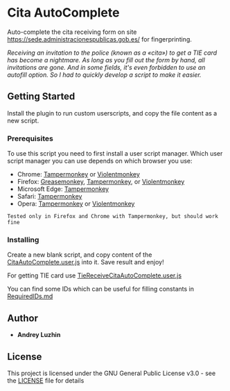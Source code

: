 # Cita AutoComplete

Auto-complete the сita receiving form on site https://sede.administracionespublicas.gob.es/ for fingerprinting.

*Receiving an invitation to the police (known as a «cita») to get a TIE card has become a nightmare. As long as you fill out the form by hand, all invitations are gone. And in some fields, it's even forbidden to use an autofill option.
So I had to quickly develop a script to make it easier.*

## Getting Started

Install the plugin to run custom userscripts, and copy the file content as a new script.

### Prerequisites

To use this script you need to first install a user script manager. Which user script manager you can use depends on which browser you use:
* Chrome: [Tampermonkey](https://chrome.google.com/webstore/detail/tampermonkey/dhdgffkkebhmkfjojejmpbldmpobfkfo) or [Violentmonkey](https://chrome.google.com/webstore/detail/violent-monkey/jinjaccalgkegednnccohejagnlnfdag)
* Firefox: [Greasemonkey](https://addons.mozilla.org/firefox/addon/greasemonkey/), [Tampermonkey](https://addons.mozilla.org/firefox/addon/tampermonkey/), or [Violentmonkey](https://addons.mozilla.org/firefox/addon/violentmonkey/)
* Microsoft Edge: [Tampermonkey](https://www.microsoft.com/store/p/tampermonkey/9nblggh5162s)
* Safari: [Tampermonkey](http://tampermonkey.net/?browser=safari)
* Opera: [Tampermonkey](https://addons.opera.com/extensions/details/tampermonkey-beta/) or [Violentmonkey](https://addons.opera.com/extensions/details/violent-monkey/)

```
Tested only in Firefox and Chrome with Tampermonkey, but should work fine
```

### Installing

Create a new blank script, and copy content of the [CitaAutoComplete.user.js](CitaAutoComplete.user.js) into it. Save result and enjoy!

For getting TIE card use [TieReceiveCitaAutoComplete.user.js](TieReceiveCitaAutoComplete.user.js)

You can find some IDs which can be useful for filling constants in [RequiredIDs.md](RequiredIDs.md)


## Author

* **Andrey Luzhin**

## License

This project is licensed under the GNU General Public License v3.0 - see the [LICENSE](LICENSE) file for details
